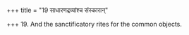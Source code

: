 +++
title = "19 साधारणद्रव्यांश्च संस्कारान्"

+++
19. And the sanctificatory rites for the common objects.
